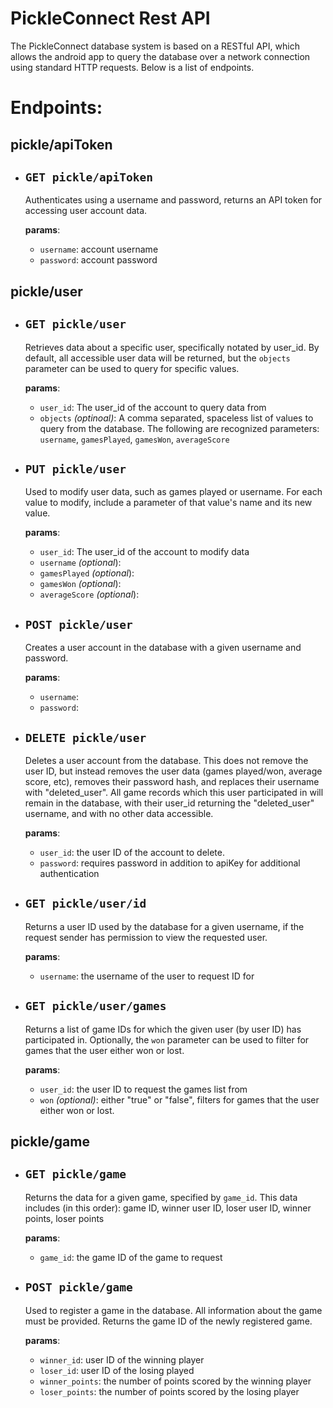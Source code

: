 # PickleConnect Rest API

The PickleConnect database system is based on a RESTful API, which allows the android app to query the database over a network connection using standard HTTP requests. Below is a list of endpoints.

# Endpoints:

## **pickle/apiToken**
- `GET pickle/apiToken`
    ---
    Authenticates using a username and password, returns an API token for accessing user account data.

    **params**:
    - `username`: account username
    - `password`: account password
    

## pickle/user
- `GET pickle/user`
    ---
    Retrieves data about a specific user, specifically notated by user_id. By default, all accessible user data will be returned, but the `objects` parameter can be used to query for specific values.

    **params**:
    - `user_id`: The user_id of the account to query data from
    - `objects` *(optinoal)*: A comma separated, spaceless list of values to query from the database. The following are recognized parameters: `username`, `gamesPlayed`, `gamesWon`, `averageScore`

- `PUT pickle/user`
    ---
    Used to modify user data, such as games played or username. For each value to modify, include a parameter of that value's name and its new value.

    **params**:
    - `user_id`: The user_id of the account to modify data
    - `username` *(optional*):
    - `gamesPlayed` *(optional*):
    - `gamesWon` *(optional*):
    - `averageScore` *(optional*):

- `POST pickle/user`
    ---
    Creates a user account in the database with a given username and password.

    **params**:
    - `username`:
    - `password`:

- `DELETE pickle/user`
    ---
    Deletes a user account from the database. This does not remove the user ID, but instead removes the user data (games played/won, average score, etc), removes their password hash, and replaces their username with "deleted_user". All game records which this user participated in will remain in the database, with their user_id returning the "deleted_user" username, and with no other data accessible.

    **params**:
    - `user_id`: the user ID of the account to delete.
    - `password`: requires password in addition to apiKey for additional authentication

- `GET pickle/user/id`
    ---
    Returns a user ID used by the database for a given username, if the request sender has permission to view the requested user.

    **params**:
    - `username`: the username of the user to request ID for

- `GET pickle/user/games`
    ---
    Returns a list of game IDs for which the given user (by user ID) has participated in. Optionally, the `won` parameter can be used to filter for games that the user either won or lost.

    **params**:
    - `user_id`: the user ID to request the games list from
    - `won` *(optional)*: either "true" or "false", filters for games that the user either won or lost.

## pickle/game
- `GET pickle/game`
    ---
    Returns the data for a given game, specified by `game_id`. This data includes (in this order): game ID, winner user ID, loser user ID, winner points, loser points

    **params**:
    - `game_id`: the game ID of the game to request

- `POST pickle/game`
    ---
    Used to register a game in the database. All information about the game must be provided. Returns the game ID of the newly registered game.

    **params**:
    - `winner_id`: user ID of the winning player
    - `loser_id`: user ID of the losing played
    - `winner_points`: the number of points scored by the winning player
    - `loser_points`: the number of points scored by the losing player
